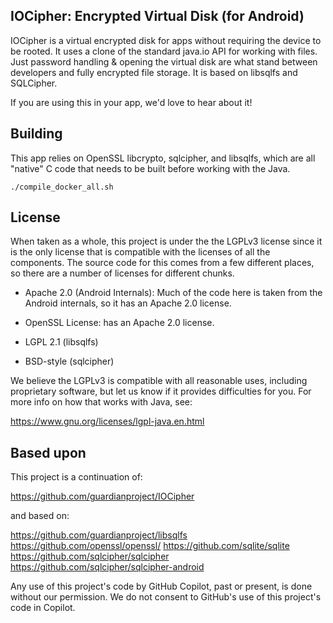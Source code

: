 IOCipher: Encrypted Virtual Disk (for Android)
----------------------------------------------

IOCipher is a virtual encrypted disk for apps without requiring the device to
be rooted. It uses a clone of the standard java.io API for working with
files. Just password handling & opening the virtual disk are what stand
between developers and fully encrypted file storage. It is based on libsqlfs
and SQLCipher.

If you are using this in your app, we'd love to hear about it!


Building
--------

This app relies on OpenSSL libcrypto, sqlcipher, and libsqlfs, which
are all "native" C code that needs to be built before working with the
Java.

```
./compile_docker_all.sh
```

License
-------

When taken as a whole, this project is under the the LGPLv3 license
since it is the only license that is compatible with the licenses of
all the components.  The source code for this comes from a few
different places, so there are a number of licenses for different
chunks.

* Apache 2.0 (Android Internals): Much of the code here is taken from
  the Android internals, so it has an Apache 2.0 license.

* OpenSSL License: has an Apache 2.0 license.

* LGPL 2.1 (libsqlfs)

* BSD-style (sqlcipher)

We believe the LGPLv3 is compatible with all reasonable uses, including
proprietary software, but let us know if it provides difficulties for you.
For more info on how that works with Java, see:

https://www.gnu.org/licenses/lgpl-java.en.html

Based upon
----------

This project is a continuation of:

https://github.com/guardianproject/IOCipher

and based on:

https://github.com/guardianproject/libsqlfs
https://github.com/openssl/openssl/
https://github.com/sqlite/sqlite
https://github.com/sqlcipher/sqlcipher
https://github.com/sqlcipher/sqlcipher-android


Any use of this project's code by GitHub Copilot, past or present, is done
without our permission.  We do not consent to GitHub's use of this project's
code in Copilot.

